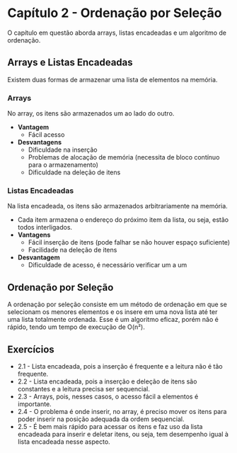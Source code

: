 # Capítulo 2 - Ordenação por Seleção

O capítulo em questão aborda arrays, listas encadeadas e um algoritmo de ordenação.

## Arrays e Listas Encadeadas

Existem duas formas de armazenar uma lista de elementos na memória.

### Arrays

No array, os itens são armazenados um ao lado do outro.
- **Vantagem**
  - Fácil acesso
- **Desvantagens**
  - Dificuldade na inserção
  - Problemas de alocação de memória (necessita de bloco contínuo para o armazenamento)
  - Dificuldade na deleção de itens

### Listas Encadeadas

Na lista encadeada, os itens são armazenados arbitrariamente na memória.
- Cada item armazena o endereço do próximo item da lista, ou seja, estão todos interligados.
- **Vantagens**
  - Fácil inserção de itens (pode falhar se não houver espaço suficiente)
  - Facilidade na deleção de itens
- **Desvantagem**
  - Dificuldade de acesso, é necessário verificar um a um

## Ordenação por Seleção

A ordenação por seleção consiste em um método de ordenação em que se selecionam os menores elementos e os insere em uma nova lista até ter uma lista totalmente ordenada. 
Esse é um algoritmo eficaz, porém não é rápido, tendo um tempo de execução de O(n²).

## Exercícios

- 2.1 - Lista encadeada, pois a inserção é frequente e a leitura não é tão frequente.
- 2.2 - Lista encadeada, pois a inserção e deleção de itens são constantes e a leitura precisa ser sequencial.
- 2.3 - Arrays, pois, nesses casos, o acesso fácil a elementos é importante.
- 2.4 - O problema é onde inserir,  no array, é preciso mover os itens para poder inserir na posição adequada da ordem sequencial.
- 2.5 - É bem mais rápido para acessar os itens e faz uso da lista encadeada para inserir e deletar itens, ou seja, tem desempenho igual à lista encadeada nesse aspecto.
